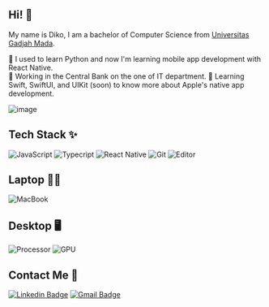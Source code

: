 ## Hi! 👋
My name is Diko, I am a bachelor of Computer Science from [Universitas Gadjah Mada](https://dcse.fmipa.ugm.ac.id/site/en/welcome/). 

🌱 I used to learn Python and now I'm learning mobile app development with React Native.  
🏢 Working in the Central Bank on the one of IT department. 
📖 Learning Swift, SwiftUI, and UIKit (soon) to know more about Apple's native app development.

![image](https://user-images.githubusercontent.com/4207774/167306565-96e4577a-ec1c-4f6e-a780-e62ae7605f70.gif)



## Tech Stack ✨
![JavaScript](https://img.shields.io/badge/-JavaScript-171717?style=for-the-badge&logo=javascript)
![Typecript](https://img.shields.io/badge/-Typescript-007ACC?style=for-the-badge&logo=typescript&logoColor=white) 
![React Native](https://img.shields.io/badge/-React%20Native-24272e?style=for-the-badge&logo=react)
![Git](https://img.shields.io/badge/-Git-fafafa?style=for-the-badge&logo=git)
![Editor](https://img.shields.io/badge/-VSCode-blue?style=for-the-badge&logo=visual-studio-code&logoColor=white)

## Laptop 🐱‍💻
![MacBook](https://img.shields.io/badge/Apple-MacBook_M1_Pro_14"_16GB_1TB-999999?style=for-the-badge&logo=apple&logoColor=white)

## Desktop 🖥️
![Processor](https://img.shields.io/badge/Intel-Core_i5_6600K-0071C5?style=for-the-badge&logo=intel&logoColor=white)
![GPU](https://img.shields.io/badge/NVIDIA-GeForce_GTX_1070-76B900?style=for-the-badge&logo=nvidia&logoColor=white)

## Contact Me 🤙
[![Linkedin Badge](https://img.shields.io/badge/-ahmadsyarifuddinr-blue?style=for-the-badge&logo=Linkedin&logoColor=white&link=https://www.linkedin.com/in/ahmadsyarifuddinr/)](https://www.linkedin.com/in/ahmadsyarifuddinr/)
[![Gmail Badge](https://img.shields.io/badge/-ahmadsyarifuddinr@gmail.com-c14438?style=for-the-badge&logo=Gmail&logoColor=white&link=mailto:ahmadsyarifuddinr@gmail.com)](mailto:ahmadsyarifuddinr@gmail.com)

<!---
## GitHub Stats 📈
![Diko's GitHub Stats](https://github-readme-stats.vercel.app/api?username=ddikodroid&show_icons=true&theme=dracula)
--->
